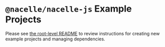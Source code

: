 # `@nacelle/nacelle-js` Example Projects

Please see [the root-level README](../README) to review instructions for creating new example projects and managing dependencies.
